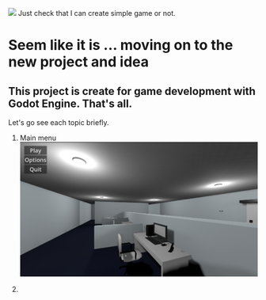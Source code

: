 ![](https://user-images.githubusercontent.com/18350557/176309783-0785949b-9127-417c-8b55-ab5a4333674e.gif) Just check that I can create simple game or not.

Seem like it is ... moving on to the new project and idea
============================================================================================================================================

This project is create for game development with Godot Engine.
That's all.
--------------------------------------------------------------------------------------------------------------------------------------------

Let's go see each topic briefly.

1. Main menu
  ![](https://github.com/mezzzies/Scary_Office/blob/master/00_github/picture_ref/main_menu.png)
   
2. 
